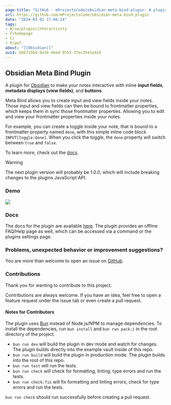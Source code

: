 ```yaml
---
page-title: "GitHub - mProjectsCode/obsidian-meta-bind-plugin: A plugin for Obsidian to make your notes interactive with inline input fields, metadata displays, and buttons."
url: https://github.com/mProjectsCode/obsidian-meta-bind-plugin
date: "2024-03-03 17:06:24"
tags: 
- A/sw/plugin/interactivity
- F/homepage
- C/
- P/pwf
about: "[[Obsidian]]"
uuid: b6b715b4-9a38-46ed-9552-37ec3541e424
---
```


## Obsidian Meta Bind Plugin

[](https://github.com/mProjectsCode/obsidian-meta-bind-plugin#obsidian-meta-bind-plugin)

A plugin for [Obsidian](https://obsidian.md/) to make your notes interactive with inline **input fields**, **metadata displays (view fields)**, and **buttons**.

Meta Bind allows you to create input and view fields inside your notes. Those input and view fields can then be bound to frontmatter properties, which keeps them in sync those frontmatter properties. Allowing you to edit and view your frontmatter properties inside your notes.

For example, you can create a toggle inside your note, that is bound to a frontmatter property named `done`, with this simple inline code block `INPUT[toggle:done]`. When you click the toggle, the `done` property will switch between `true` and `false`.

To learn more, check out the [docs](https://mprojectscode.github.io/obsidian-meta-bind-plugin-docs).

Warning

The next plugin version will probably be 1.0.0, which will include breaking changes to the plugins JavaScript API.

### Demo

[](https://github.com/mProjectsCode/obsidian-meta-bind-plugin#demo)

[![](https://github.com/mProjectsCode/obsidian-meta-bind-plugin/raw/master/images/meta-bind-plugin-demo-3-gif.gif)](https://github.com/mProjectsCode/obsidian-meta-bind-plugin/raw/master/images/meta-bind-plugin-demo-3-gif.gif)

### Docs

[](https://github.com/mProjectsCode/obsidian-meta-bind-plugin#docs)

The docs for the plugin are available [here](https://mprojectscode.github.io/obsidian-meta-bind-plugin-docs). The plugin provides an offline FAQ/Help page as well, which can be accessed via a command or the plugins settings page.

### Problems, unexpected behavior or improvement suggestions?

[](https://github.com/mProjectsCode/obsidian-meta-bind-plugin#problems-unexpected-behavior-or-improvement-suggestions)

You are more than welcome to open an issue on [GitHub](https://github.com/mProjectsCode/obsidian-meta-bind-plugin/issues).

### Contributions

[](https://github.com/mProjectsCode/obsidian-meta-bind-plugin#contributions)

Thank you for wanting to contribute to this project.

Contributions are always welcome. If you have an idea, feel free to open a feature request under the issue tab or even create a pull request.

#### Notes for Contributors

[](https://github.com/mProjectsCode/obsidian-meta-bind-plugin#notes-for-contributors)

The plugin uses [Bun](https://bun.sh/) instead of Node.js/NPM to manage dependencies. To install the dependencies, run `bun install` and `bun run pack:i` in the root directory of the project.

-   `bun run dev` will build the plugin in dev mode and watch for changes. The plugin builds directly into the example vault inside of this repo.
-   `bun run build` will build the plugin in production mode. The plugin builds into the root of this repo.
-   `bun run test` will run the tests.
-   `bun run check` will check for formatting, linting, type errors and run the tests.
-   `bun run check:fix` will fix formatting and linting errors, check for type errors and run the tests.

`bun run check` should run successfully before creating a pull request.